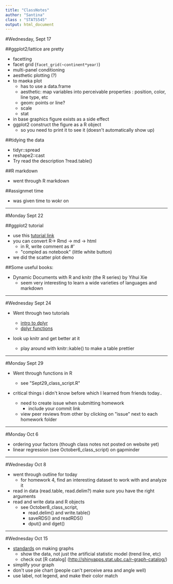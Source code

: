 ```yaml
---
title: "ClassNotes"
author: "Santina"
class : "STATS545"
output: html_document
---
```

#Wednesday, Sept 17 


##ggplot2/lattice are pretty 

- facetting 
- facet grid (`facet_grid(~continent*year)`)
- multi-panel conditioning 
- aesthetic plotting (?) 
- to maeka  plot
  * has to use a data.frame 
  * aesthetic: map variables into perceivable properties : position, color, line type, etc
  * geom: points or line? 
  * scale
  * stat
- in base graphics figure exists as a side effect
- ggplot2 construct the figure as a R object 
  * so you need to print it to see it (doesn't automatically show up)

##tidying the data 
- tidyr::spread 
- reshape2::cast
- Try read the description ?read.table()

##R markdown
- went through R markdown

##assignmet time
- was given time to wokr on 

-----
#Monday Sept 22 

##ggplot2 tutorial 
- use this [tutorial link](https://github.com/jennybc/ggplot2-tutorial)
- you can convert R-> Rmd  -> md -> html 
  * in R, write comment as #'  
  * "compled as notebook" (little white button)
- we did the scatter plot demo 

##Some useful books: 
- Dynamic Documents with R and knitr (the R series) by Yihui Xie 
  - seem very interesting to learn a wide varieties of languages and markdown 

-------

#Wednesday Sept 24 
- Went through two tutorials 
  * [intro to dplyr](http://stat545-ubc.github.io/block009_dplyr-intro.html)
  * [dplyr functions](http://stat545-ubc.github.io/block010_dplyr-end-single-table.html)

- look up knitr and get better at it 
  * play around with knitr::kable() to make a table prettier
  
  
-------

#Monday Sept 29
- Went through functions in R 
  * see "Sept29_class_script.R"

- critical things i didn't know before which I learned from friends today..
  * need to create issue when submitting homework
    - include your commit link 
  * view peer reviews from other by clicking on "issue" next to each homework folder 

-------
#Monday Oct 6 
- ordering your factors  (though class notes not posted on website yet)
- linear regression (see October6_class_script) on gapminder 


-------

#Wednesday Oct 8
- went through outline for today
  * for homework 4, find an interesting dataset to work with and analyze it 
- read in data (read.table, read.delim?) make sure you have the right arguments 
- read and write data and R objects
  * see October8_class_script, 
    - read.delim() and write.table()
    - saveRDS() and readRDS() 
    - dput() and dget() 
    
    
-------
#Wednesday Oct 15 
- [standards](http://stat545-ubc.github.io/block015_graph-dos-donts.html) on making graphs
  * show the data, not just the artificial statistic model (trend line, etc)
  * check out [R catalog] (http://shinyapps.stat.ubc.ca/r-graph-catalog/)
- simplify your graph 
- don't use pie chart (people can't perceive area and angle well)
- use label, not legend, and make their color match 

